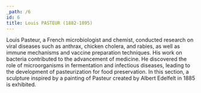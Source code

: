 ```yaml
---
_path: /6
id: 6
title: Louis PASTEUR (1882-1895)
---
```


Louis Pasteur, a French microbiologist and chemist, conducted research on viral diseases such as anthrax, chicken cholera, and rabies, as well as immune mechanisms and vaccine preparation techniques. His work on bacteria contributed to the advancement of medicine. He discovered the role of microorganisms in fermentation and infectious diseases, leading to the development of pasteurization for food preservation. In this section, a sculpture inspired by a painting of Pasteur created by Albert Edelfelt in 1885 is exhibited.